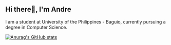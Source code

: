 ## Hi there👋, I'm Andre

I am a student at University of the Philippines - Baguio, currently pursuing a degree in Computer Science.

[![Anurag's GitHub stats](https://github-readme-stats.vercel.app/api?username=AndreBryant)](https://github.com/anuraghazra/github-readme-stats)
  
<!--
**AndreBryant/AndreBryant** is a ✨ _special_ ✨ repository because its `README.md` (this file) appears on your GitHub profile.

Here are some ideas to get you started:

- 🔭 I’m currently working on ...
- 🌱 I’m currently learning ...
- 👯 I’m looking to collaborate on ...
- 🤔 I’m looking for help with ...
- 💬 Ask me about ...
- 📫 How to reach me: ...
- 😄 Pronouns: ...
- ⚡ Fun fact: ...
-->
